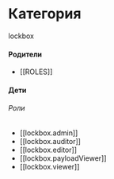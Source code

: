 # Категория

lockbox


#### Родители

- [[ROLES]]


#### Дети

###### Роли
- [[lockbox.admin]]
- [[lockbox.auditor]]
- [[lockbox.editor]]
- [[lockbox.payloadViewer]]
- [[lockbox.viewer]]
